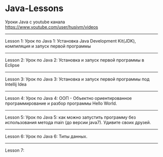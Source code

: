 # Java-Lessons
Уроки Java с youtube канала https://www.youtube.com/user/husivm/videos
***
Lesson 1: Урок по Java 1: Установка Java Development Kit(JDK), компиляция и запуск первой программы
***
Lesson 2: Урок по Java 2: Установка и запуск первой программы в Eclipse
***
Lesson 3: Урок по Java 3: Установка и запуск первой программы под Intellij Idea
***
Lesson 4: Урок по Java 4: ООП - Объектно ориентированное программирование и разбор программы Hello World.
***
Lesson 5: Урок по Java 5: как можно запустить программу без использования метода main (до версии java7). Удивите своих друзей.
***
Lesson 6: Урок по Java 6: Типы данных.
***
Lesson 7: 